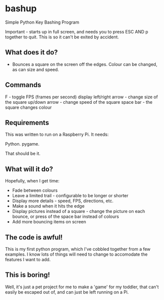 # bashup
Simple Python Key Bashing Program

Important - starts up in full screen, and needs you to press ESC AND p together to quit.
This is so it can't be exited by accident.

## What does it do?

* Bounces a square on the screen off the edges. Colour can be changed, as can size and speed.

## Commands

F - toggle FPS (frames per second) display
left/right arrow - change size of the square
up/down arrow - change speed of the square
space bar - the square changes colour

## Requirements

This was written to run on a Raspberry Pi. It needs:

Python.
pygame.

That should be it.

## What will it do?

Hopefully, when I get time:

* Fade between colours
* Leave a limited trail - configurable to be longer or shorter
* Display more details - speed, FPS, directions, etc.
* Make a sound when it hits the edge
* Display pictures instead of a square - change the picture on each bounce, or press of the space bar instead
of colours
* Add more bouncing items on screen

## The code is awful!

This is my first python program, which I've cobbled together from a few examples.
I know lots of things will need to change to accomodate the features I want to add.

## This is boring!

Well, it's just a pet project for me to make a 'game' for my toddler, that can't easily be escaped out
of, and can just be left running on a Pi.
